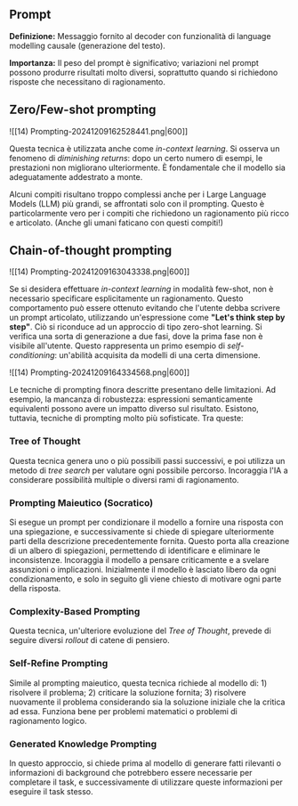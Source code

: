 ## Prompt

**Definizione:** Messaggio fornito al decoder con funzionalità di language modelling causale (generazione del testo).

**Importanza:** Il peso del prompt è significativo; variazioni nel prompt possono produrre risultati molto diversi, soprattutto quando si richiedono risposte che necessitano di ragionamento.

## Zero/Few-shot prompting

![[14) Prompting-20241209162528441.png|600]]

Questa tecnica è utilizzata anche come *in-context learning*. Si osserva un fenomeno di *diminishing returns*: dopo un certo numero di esempi, le prestazioni non migliorano ulteriormente. È fondamentale che il modello sia adeguatamente addestrato a monte.

Alcuni compiti risultano troppo complessi anche per i Large Language Models (LLM) più grandi, se affrontati solo con il prompting. Questo è particolarmente vero per i compiti che richiedono un ragionamento più ricco e articolato. (Anche gli umani faticano con questi compiti!)

## Chain-of-thought prompting

![[14) Prompting-20241209163043338.png|600]]

Se si desidera effettuare *in-context learning* in modalità few-shot, non è necessario specificare esplicitamente un ragionamento. Questo comportamento può essere ottenuto evitando che l'utente debba scrivere un prompt articolato, utilizzando un'espressione come **"Let's think step by step"**. Ciò si riconduce ad un approccio di tipo zero-shot learning. Si verifica una sorta di generazione a due fasi, dove la prima fase non è visibile all'utente. Questo rappresenta un primo esempio di *self-conditioning*: un'abilità acquisita da modelli di una certa dimensione.

![[14) Prompting-20241209164334568.png|600]]

Le tecniche di prompting finora descritte presentano delle limitazioni. Ad esempio, la mancanza di robustezza: espressioni semanticamente equivalenti possono avere un impatto diverso sul risultato. Esistono, tuttavia, tecniche di prompting molto più sofisticate. Tra queste:

### Tree of Thought

Questa tecnica genera uno o più possibili passi successivi, e poi utilizza un metodo di *tree search* per valutare ogni possibile percorso. Incoraggia l'IA a considerare possibilità multiple o diversi rami di ragionamento.

### Prompting Maieutico (Socratico)

Si esegue un prompt per condizionare il modello a fornire una risposta con una spiegazione, e successivamente si chiede di spiegare ulteriormente parti della descrizione precedentemente fornita. Questo porta alla creazione di un albero di spiegazioni, permettendo di identificare e eliminare le inconsistenze. Incoraggia il modello a pensare criticamente e a svelare assunzioni o implicazioni. Inizialmente il modello è lasciato libero da ogni condizionamento, e solo in seguito gli viene chiesto di motivare ogni parte della risposta.

### Complexity-Based Prompting

Questa tecnica, un'ulteriore evoluzione del *Tree of Thought*, prevede di seguire diversi *rollout* di catene di pensiero.

### Self-Refine Prompting

Simile al prompting maieutico, questa tecnica richiede al modello di: 1) risolvere il problema; 2) criticare la soluzione fornita; 3) risolvere nuovamente il problema considerando sia la soluzione iniziale che la critica ad essa. Funziona bene per problemi matematici o problemi di ragionamento logico.

### Generated Knowledge Prompting

In questo approccio, si chiede prima al modello di generare fatti rilevanti o informazioni di background che potrebbero essere necessarie per completare il task, e successivamente di utilizzare queste informazioni per eseguire il task stesso.
